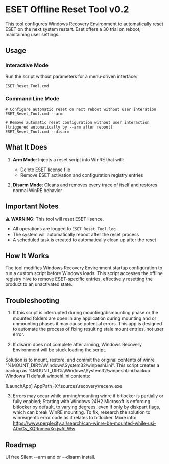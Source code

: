 # ESET Offline Reset Tool v0.2

This tool configures Windows Recovery Environment to automatically reset ESET on the next system restart. Eset offers a 30 trial on reboot, maintaining user settings.

## Usage

### Interactive Mode
Run the script without parameters for a menu-driven interface:
```batch
ESET_Reset_Tool.cmd
```

### Command Line Mode
```batch
# Configure automatic reset on next reboot without user interation
ESET_Reset_Tool.cmd --arm

# Remove automatic reset configuration without user interaction (triggered automatically by --arm after reboot)
ESET_Reset_Tool.cmd --disarm
```

## What It Does

1. **Arm Mode**: Injects a reset script into WinRE that will:
   - Delete ESET license file
   - Remove ESET activation and configuration registry entries

2. **Disarm Mode**: Cleans and removes every trace of itself and restores normal WinRE behavior

## Important Notes

⚠️ **WARNING**: This tool will reset ESET lisence.

- All operations are logged to `ESET_Reset_Tool.log`
- The system will automatically reboot after the reset process
- A scheduled task is created to automatically clean up after the reset

## How It Works

The tool modifies Windows Recovery Environment startup configuration to run a custom script before Windows loads. This script accesses the offline registry hive to remove ESET-specific entries, effectively resetting the product to an unactivated state.

## Troubleshooting

1. If this script is interrupted during mounting/dismounting phase or the mounted folders are open in any application during mounting and or unmounting phases it may cause potential errors. This app is designed to automate the process of fixing resulting stale mount entries, not user error. 

2. If disarm does not complete after arming, Windows Recovery Environment will be stuck loading the script. 

Solution is to mount, restore, and commit the original contents of winre "%MOUNT_DIR%\Windows\System32\winpeshl.ini". This script creates a backup as %MOUNT_DIR%\Windows\System32\winpeshl.ini.backup.  Windows 11 default winpehl.ini contents:

[LaunchApp]
AppPath=X:\sources\recovery\recenv.exe


3. Errors may occur while arming/mounting winre if bitlocker is partially or fully enabled; Starting with Windows 24H2 Microsoft is enforcing bitlocker by default, to varying degrees, even if only by diskpart flags, which can break WinRE mounting. To fix, research the solution to winreagentc error code as it relates to bitlocker. More info: https://www.perplexity.ai/search/can-winre-be-mounted-while-usi-A0xGs_XQRnmeuXq.jwALWw

## Roadmap

UI free Silent --arm and or --disarm install.
